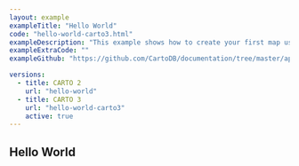 ```yaml
---
layout: example
exampleTitle: "Hello World"
code: "hello-world-carto3.html"
exampleDescription: "This example shows how to create your first map using CARTO and Google Maps Javascript API."
exampleExtraCode: ""
exampleGithub: "https://github.com/CartoDB/documentation/tree/master/app/content/google-maps/examples/basic-examples/hello-world-carto3.html"

versions:
  - title: CARTO 2
    url: "hello-world"
  - title: CARTO 3
    url: "hello-world-carto3"
    active: true
---
```


## Hello World